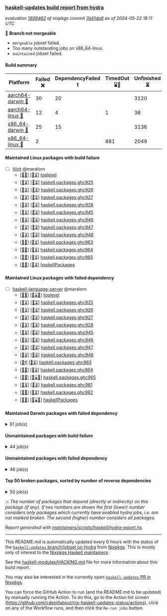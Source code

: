 ### [haskell-updates build report from hydra](https://hydra.nixos.org/jobset/nixpkgs/haskell-updates)
*evaluation [1806462](https://hydra.nixos.org/eval/1806462) of nixpkgs commit [7d41da6](https://github.com/NixOS/nixpkgs/commits/7d41da6c40a280a4fee0d203fec44952033dea6c) as of 2024-05-22 18:11 UTC*

🔴 **Branch not mergeable**
  * `mergeable` jobset failed.
  * Too many outstanding jobs on x86_64-linux.
  * `maintained` jobset failed.

#### Build summary

 | Platform | Failed ❌ | DependencyFailed ❗ | TimedOut ⌛🚫 | Unfinished ⏳ | Success ✅ | 
 | --- | --- | --- | --- | --- | --- | 
 | [aarch64-darwin 🍏](https://hydra.nixos.org/eval/1806462?filter=.aarch64-darwin) | 30 | 20 |  | 3120 | 3234 | 
 | [aarch64-linux 📱](https://hydra.nixos.org/eval/1806462?filter=.aarch64-linux) | 12 | 4 | 1 | 36 | 6422 | 
 | [x86_64-darwin 🍎](https://hydra.nixos.org/eval/1806462?filter=.x86_64-darwin) | 25 | 15 |  | 3136 | 3235 | 
 | [x86_64-linux 🐧](https://hydra.nixos.org/eval/1806462?filter=.x86_64-linux) | 2 |  | 881 | 2049 | 3606 | 
#### Maintained Linux packages with build failure
- [ ] [hlint](https://hydra.nixos.org/eval/1806462?filter=hlint) @maralorn
  - [[📱✅]](https://hydra.nixos.org/build/260714925) [[🐧⏳]](https://hydra.nixos.org/build/260716840) [toplevel](https://hydra.nixos.org/eval/1806462?filter=hlint)
  - [[📱⏳]](https://hydra.nixos.org/build/260707506) [[🐧⏳]](https://hydra.nixos.org/build/260721001) [haskell.packages.ghc925](https://hydra.nixos.org/eval/1806462?filter=haskell.packages.ghc925.hlint)
  - [[📱⏳]](https://hydra.nixos.org/build/260715995) [[🐧⏳]](https://hydra.nixos.org/build/260704447) [haskell.packages.ghc926](https://hydra.nixos.org/eval/1806462?filter=haskell.packages.ghc926.hlint)
  - [[📱⏳]](https://hydra.nixos.org/build/260728231) [[🐧⏳]](https://hydra.nixos.org/build/260709171) [haskell.packages.ghc927](https://hydra.nixos.org/eval/1806462?filter=haskell.packages.ghc927.hlint)
  - [[📱⏳]](https://hydra.nixos.org/build/260720349) [[🐧⏳]](https://hydra.nixos.org/build/260712677) [haskell.packages.ghc928](https://hydra.nixos.org/eval/1806462?filter=haskell.packages.ghc928.hlint)
  - [[📱⏳]](https://hydra.nixos.org/build/260717602) [[🐧⏳]](https://hydra.nixos.org/build/260704162) [haskell.packages.ghc945](https://hydra.nixos.org/eval/1806462?filter=haskell.packages.ghc945.hlint)
  - [[📱⏳]](https://hydra.nixos.org/build/260707738) [[🐧⏳]](https://hydra.nixos.org/build/260706439) [haskell.packages.ghc946](https://hydra.nixos.org/eval/1806462?filter=haskell.packages.ghc946.hlint)
  - [[📱⏳]](https://hydra.nixos.org/build/260721745) [[🐧⏳]](https://hydra.nixos.org/build/260704204) [haskell.packages.ghc947](https://hydra.nixos.org/eval/1806462?filter=haskell.packages.ghc947.hlint)
  - [[📱⏳]](https://hydra.nixos.org/build/260726173) [[🐧⏳]](https://hydra.nixos.org/build/260718871) [haskell.packages.ghc948](https://hydra.nixos.org/eval/1806462?filter=haskell.packages.ghc948.hlint)
  - [[📱❌]](https://hydra.nixos.org/build/260713093) [[🐧⏳]](https://hydra.nixos.org/build/260716481) [haskell.packages.ghc963](https://hydra.nixos.org/eval/1806462?filter=haskell.packages.ghc963.hlint)
  - [[📱✅]](https://hydra.nixos.org/build/260709153) [[🐧⏳]](https://hydra.nixos.org/build/260709802) [haskell.packages.ghc964](https://hydra.nixos.org/eval/1806462?filter=haskell.packages.ghc964.hlint)
  - [[📱✅]](https://hydra.nixos.org/build/260725081) [[🐧⏳]](https://hydra.nixos.org/build/260721768) [haskell.packages.ghc965](https://hydra.nixos.org/eval/1806462?filter=haskell.packages.ghc965.hlint)
  - [[📱✅]](https://hydra.nixos.org/build/260708978) [[🐧⏳]](https://hydra.nixos.org/build/260717121) [haskellPackages](https://hydra.nixos.org/eval/1806462?filter=haskellPackages.hlint)
#### Maintained Linux packages with failed dependency
- [ ] [haskell-language-server](https://hydra.nixos.org/eval/1806462?filter=haskell-language-server) @maralorn
  - [[📱✅]](https://hydra.nixos.org/build/260722178) [[🐧⌛🚫]](https://hydra.nixos.org/build/260718461) [toplevel](https://hydra.nixos.org/eval/1806462?filter=haskell-language-server)
  - [[📱⏳]](https://hydra.nixos.org/build/260721293) [[🐧⏳]](https://hydra.nixos.org/build/260713024) [haskell.packages.ghc925](https://hydra.nixos.org/eval/1806462?filter=haskell.packages.ghc925.haskell-language-server)
  - [[📱⏳]](https://hydra.nixos.org/build/260707091) [[🐧⏳]](https://hydra.nixos.org/build/260711071) [haskell.packages.ghc926](https://hydra.nixos.org/eval/1806462?filter=haskell.packages.ghc926.haskell-language-server)
  - [[📱⏳]](https://hydra.nixos.org/build/260702632) [[🐧⏳]](https://hydra.nixos.org/build/260723549) [haskell.packages.ghc927](https://hydra.nixos.org/eval/1806462?filter=haskell.packages.ghc927.haskell-language-server)
  - [[📱⏳]](https://hydra.nixos.org/build/260713972) [[🐧⏳]](https://hydra.nixos.org/build/260722873) [haskell.packages.ghc928](https://hydra.nixos.org/eval/1806462?filter=haskell.packages.ghc928.haskell-language-server)
  - [[📱⏳]](https://hydra.nixos.org/build/260717305) [[🐧⏳]](https://hydra.nixos.org/build/260707271) [haskell.packages.ghc945](https://hydra.nixos.org/eval/1806462?filter=haskell.packages.ghc945.haskell-language-server)
  - [[📱⏳]](https://hydra.nixos.org/build/260724339) [[🐧⏳]](https://hydra.nixos.org/build/260718523) [haskell.packages.ghc946](https://hydra.nixos.org/eval/1806462?filter=haskell.packages.ghc946.haskell-language-server)
  - [[📱⏳]](https://hydra.nixos.org/build/260705858) [[🐧⏳]](https://hydra.nixos.org/build/260703416) [haskell.packages.ghc947](https://hydra.nixos.org/eval/1806462?filter=haskell.packages.ghc947.haskell-language-server)
  - [[📱⏳]](https://hydra.nixos.org/build/260702784) [[🐧⏳]](https://hydra.nixos.org/build/260728871) [haskell.packages.ghc948](https://hydra.nixos.org/eval/1806462?filter=haskell.packages.ghc948.haskell-language-server)
  - [[📱❗]](https://hydra.nixos.org/build/260707796) [[🐧⏳]](https://hydra.nixos.org/build/260705616) [haskell.packages.ghc963](https://hydra.nixos.org/eval/1806462?filter=haskell.packages.ghc963.haskell-language-server)
  - [[📱✅]](https://hydra.nixos.org/build/260703620) [[🐧⏳]](https://hydra.nixos.org/build/260715262) [haskell.packages.ghc964](https://hydra.nixos.org/eval/1806462?filter=haskell.packages.ghc964.haskell-language-server)
  - [[📱✅]](https://hydra.nixos.org/build/260703019) [[🐧⌛🚫]](https://hydra.nixos.org/build/260702937) [haskell.packages.ghc965](https://hydra.nixos.org/eval/1806462?filter=haskell.packages.ghc965.haskell-language-server)
  - [[📱⏳]](https://hydra.nixos.org/build/260703013) [[🐧⏳]](https://hydra.nixos.org/build/260713380) [haskell.packages.ghc981](https://hydra.nixos.org/eval/1806462?filter=haskell.packages.ghc981.haskell-language-server)
  - [[📱✅]](https://hydra.nixos.org/build/260715592) [[🐧⏳]](https://hydra.nixos.org/build/260710397) [haskell.packages.ghc982](https://hydra.nixos.org/eval/1806462?filter=haskell.packages.ghc982.haskell-language-server)
  - [[📱✅]](https://hydra.nixos.org/build/260717517) [[🐧⌛🚫]](https://hydra.nixos.org/build/260703522) [haskellPackages](https://hydra.nixos.org/eval/1806462?filter=haskellPackages.haskell-language-server)
#### Maintained Darwin packages with failed dependency
<details><summary>81 job(s) </summary>

- [ ] [funcmp](https://hydra.nixos.org/eval/1806462?filter=funcmp) @peti
  - [[🍏⏳]](https://hydra.nixos.org/build/260708111) [[🍎⏳]](https://hydra.nixos.org/build/260717682) [haskell.packages.ghc8107](https://hydra.nixos.org/eval/1806462?filter=haskell.packages.ghc8107.funcmp)
  - [[🍏⏳]](https://hydra.nixos.org/build/260713117) [[🍎⏳]](https://hydra.nixos.org/build/260716726) [haskell.packages.ghc902](https://hydra.nixos.org/eval/1806462?filter=haskell.packages.ghc902.funcmp)
  - [[🍏❗]](https://hydra.nixos.org/build/260723889) [[🍎⏳]](https://hydra.nixos.org/build/260723152) [haskell.packages.ghc9101](https://hydra.nixos.org/eval/1806462?filter=haskell.packages.ghc9101.funcmp)
  - [[🍏⏳]](https://hydra.nixos.org/build/260722615) [[🍎⏳]](https://hydra.nixos.org/build/260705341) [haskell.packages.ghc925](https://hydra.nixos.org/eval/1806462?filter=haskell.packages.ghc925.funcmp)
  - [[🍏⏳]](https://hydra.nixos.org/build/260702256) [[🍎⏳]](https://hydra.nixos.org/build/260724859) [haskell.packages.ghc926](https://hydra.nixos.org/eval/1806462?filter=haskell.packages.ghc926.funcmp)
  - [[🍏⏳]](https://hydra.nixos.org/build/260702142) [[🍎⏳]](https://hydra.nixos.org/build/260709216) [haskell.packages.ghc927](https://hydra.nixos.org/eval/1806462?filter=haskell.packages.ghc927.funcmp)
  - [[🍏⏳]](https://hydra.nixos.org/build/260718528) [[🍎⏳]](https://hydra.nixos.org/build/260716592) [haskell.packages.ghc928](https://hydra.nixos.org/eval/1806462?filter=haskell.packages.ghc928.funcmp)
  - [[🍏⏳]](https://hydra.nixos.org/build/260719950) [[🍎⏳]](https://hydra.nixos.org/build/260727228) [haskell.packages.ghc945](https://hydra.nixos.org/eval/1806462?filter=haskell.packages.ghc945.funcmp)
  - [[🍏⏳]](https://hydra.nixos.org/build/260728423) [[🍎⏳]](https://hydra.nixos.org/build/260719813) [haskell.packages.ghc946](https://hydra.nixos.org/eval/1806462?filter=haskell.packages.ghc946.funcmp)
  - [[🍏⏳]](https://hydra.nixos.org/build/260709269) [[🍎⏳]](https://hydra.nixos.org/build/260703695) [haskell.packages.ghc947](https://hydra.nixos.org/eval/1806462?filter=haskell.packages.ghc947.funcmp)
  - [[🍏⏳]](https://hydra.nixos.org/build/260709888) [[🍎⏳]](https://hydra.nixos.org/build/260705388) [haskell.packages.ghc948](https://hydra.nixos.org/eval/1806462?filter=haskell.packages.ghc948.funcmp)
  - [[🍏⏳]](https://hydra.nixos.org/build/260718899) [[🍎⏳]](https://hydra.nixos.org/build/260703320) [haskell.packages.ghc963](https://hydra.nixos.org/eval/1806462?filter=haskell.packages.ghc963.funcmp)
  - [[🍏⏳]](https://hydra.nixos.org/build/260715464) [[🍎⏳]](https://hydra.nixos.org/build/260720664) [haskell.packages.ghc964](https://hydra.nixos.org/eval/1806462?filter=haskell.packages.ghc964.funcmp)
  - [[🍏✅]](https://hydra.nixos.org/build/260708430) [[🍎✅]](https://hydra.nixos.org/build/260713934) [haskell.packages.ghc965](https://hydra.nixos.org/eval/1806462?filter=haskell.packages.ghc965.funcmp)
  - [[🍏⏳]](https://hydra.nixos.org/build/260718830) [[🍎⏳]](https://hydra.nixos.org/build/260725512) [haskell.packages.ghc981](https://hydra.nixos.org/eval/1806462?filter=haskell.packages.ghc981.funcmp)
  - [[🍏⏳]](https://hydra.nixos.org/build/260710066) [[🍎⏳]](https://hydra.nixos.org/build/260703165) [haskell.packages.ghc982](https://hydra.nixos.org/eval/1806462?filter=haskell.packages.ghc982.funcmp)
  - [[🍏✅]](https://hydra.nixos.org/build/260718860) [[🍎✅]](https://hydra.nixos.org/build/260713959) [haskellPackages](https://hydra.nixos.org/eval/1806462?filter=haskellPackages.funcmp)
- [ ] [ghc910](https://hydra.nixos.org/eval/1806462?filter=ghc910) @cdepillabout @expipiplus1 @guibou @maralorn @ncfavier @sternenseemann
  - [[🍏❗]](https://hydra.nixos.org/build/260727539) [[🍎⏳]](https://hydra.nixos.org/build/260702838) [haskell.compiler](https://hydra.nixos.org/eval/1806462?filter=haskell.compiler.ghc910)
  - [[🍏❗]](https://hydra.nixos.org/build/260720802) [[🍎⏳]](https://hydra.nixos.org/build/260714812) [haskell.compiler.native-bignum](https://hydra.nixos.org/eval/1806462?filter=haskell.compiler.native-bignum.ghc910)
- [ ] [ghc9101](https://hydra.nixos.org/eval/1806462?filter=ghc9101) @cdepillabout @expipiplus1 @guibou @maralorn @ncfavier @sternenseemann
  - [[🍏❗]](https://hydra.nixos.org/build/260703959) [[🍎⏳]](https://hydra.nixos.org/build/260711530) [haskell.compiler](https://hydra.nixos.org/eval/1806462?filter=haskell.compiler.ghc9101)
  - [[🍏❗]](https://hydra.nixos.org/build/260706657) [[🍎⏳]](https://hydra.nixos.org/build/260706569) [haskell.compiler.native-bignum](https://hydra.nixos.org/eval/1806462?filter=haskell.compiler.native-bignum.ghc9101)
- [ ] [ghcHEAD](https://hydra.nixos.org/eval/1806462?filter=ghcHEAD) @cdepillabout @expipiplus1 @guibou @maralorn @ncfavier @sternenseemann
  - [[🍏❗]](https://hydra.nixos.org/build/260709010) [[🍎⏳]](https://hydra.nixos.org/build/260729157) [haskell.compiler](https://hydra.nixos.org/eval/1806462?filter=haskell.compiler.ghcHEAD)
  - [[🍏❗]](https://hydra.nixos.org/build/260715997) [[🍎⏳]](https://hydra.nixos.org/build/260728469) [haskell.compiler.native-bignum](https://hydra.nixos.org/eval/1806462?filter=haskell.compiler.native-bignum.ghcHEAD)
- [ ] [hsdns](https://hydra.nixos.org/eval/1806462?filter=hsdns) @peti
  - [[🍏⏳]](https://hydra.nixos.org/build/260705505) [[🍎⏳]](https://hydra.nixos.org/build/260708965) [haskell.packages.ghc8107](https://hydra.nixos.org/eval/1806462?filter=haskell.packages.ghc8107.hsdns)
  - [[🍏⏳]](https://hydra.nixos.org/build/260725193) [[🍎⏳]](https://hydra.nixos.org/build/260715841) [haskell.packages.ghc902](https://hydra.nixos.org/eval/1806462?filter=haskell.packages.ghc902.hsdns)
  - [[🍏❗]](https://hydra.nixos.org/build/260726636) [[🍎⏳]](https://hydra.nixos.org/build/260702773) [haskell.packages.ghc9101](https://hydra.nixos.org/eval/1806462?filter=haskell.packages.ghc9101.hsdns)
  - [[🍏⏳]](https://hydra.nixos.org/build/260711423) [[🍎⏳]](https://hydra.nixos.org/build/260713924) [haskell.packages.ghc925](https://hydra.nixos.org/eval/1806462?filter=haskell.packages.ghc925.hsdns)
  - [[🍏⏳]](https://hydra.nixos.org/build/260719798) [[🍎⏳]](https://hydra.nixos.org/build/260712505) [haskell.packages.ghc926](https://hydra.nixos.org/eval/1806462?filter=haskell.packages.ghc926.hsdns)
  - [[🍏⏳]](https://hydra.nixos.org/build/260725522) [[🍎⏳]](https://hydra.nixos.org/build/260716965) [haskell.packages.ghc927](https://hydra.nixos.org/eval/1806462?filter=haskell.packages.ghc927.hsdns)
  - [[🍏⏳]](https://hydra.nixos.org/build/260716003) [[🍎⏳]](https://hydra.nixos.org/build/260728812) [haskell.packages.ghc928](https://hydra.nixos.org/eval/1806462?filter=haskell.packages.ghc928.hsdns)
  - [[🍏⏳]](https://hydra.nixos.org/build/260728691) [[🍎⏳]](https://hydra.nixos.org/build/260703315) [haskell.packages.ghc945](https://hydra.nixos.org/eval/1806462?filter=haskell.packages.ghc945.hsdns)
  - [[🍏⏳]](https://hydra.nixos.org/build/260712452) [[🍎⏳]](https://hydra.nixos.org/build/260724669) [haskell.packages.ghc946](https://hydra.nixos.org/eval/1806462?filter=haskell.packages.ghc946.hsdns)
  - [[🍏⏳]](https://hydra.nixos.org/build/260705258) [[🍎⏳]](https://hydra.nixos.org/build/260708645) [haskell.packages.ghc947](https://hydra.nixos.org/eval/1806462?filter=haskell.packages.ghc947.hsdns)
  - [[🍏⏳]](https://hydra.nixos.org/build/260708096) [[🍎⏳]](https://hydra.nixos.org/build/260711196) [haskell.packages.ghc948](https://hydra.nixos.org/eval/1806462?filter=haskell.packages.ghc948.hsdns)
  - [[🍏⏳]](https://hydra.nixos.org/build/260716408) [[🍎⏳]](https://hydra.nixos.org/build/260702411) [haskell.packages.ghc963](https://hydra.nixos.org/eval/1806462?filter=haskell.packages.ghc963.hsdns)
  - [[🍏⏳]](https://hydra.nixos.org/build/260715376) [[🍎⏳]](https://hydra.nixos.org/build/260711018) [haskell.packages.ghc964](https://hydra.nixos.org/eval/1806462?filter=haskell.packages.ghc964.hsdns)
  - [[🍏✅]](https://hydra.nixos.org/build/260714006) [[🍎✅]](https://hydra.nixos.org/build/260719226) [haskell.packages.ghc965](https://hydra.nixos.org/eval/1806462?filter=haskell.packages.ghc965.hsdns)
  - [[🍏⏳]](https://hydra.nixos.org/build/260707633) [[🍎⏳]](https://hydra.nixos.org/build/260729213) [haskell.packages.ghc981](https://hydra.nixos.org/eval/1806462?filter=haskell.packages.ghc981.hsdns)
  - [[🍏⏳]](https://hydra.nixos.org/build/260709491) [[🍎⏳]](https://hydra.nixos.org/build/260711235) [haskell.packages.ghc982](https://hydra.nixos.org/eval/1806462?filter=haskell.packages.ghc982.hsdns)
  - [[🍏✅]](https://hydra.nixos.org/build/260709453) [[🍎✅]](https://hydra.nixos.org/build/260719452) [haskellPackages](https://hydra.nixos.org/eval/1806462?filter=haskellPackages.hsdns)
- [ ] [jailbreak-cabal](https://hydra.nixos.org/eval/1806462?filter=jailbreak-cabal) @sternenseemann
  - [[🍏✅]](https://hydra.nixos.org/build/260712778) [[🍎✅]](https://hydra.nixos.org/build/260709537) [haskell.packages.ghc8107](https://hydra.nixos.org/eval/1806462?filter=haskell.packages.ghc8107.jailbreak-cabal)
  - [[🍏⏳]](https://hydra.nixos.org/build/260717605) [[🍎⏳]](https://hydra.nixos.org/build/260724440) [haskell.packages.ghc902](https://hydra.nixos.org/eval/1806462?filter=haskell.packages.ghc902.jailbreak-cabal)
  - [[🍏❗]](https://hydra.nixos.org/build/260725073) [[🍎⏳]](https://hydra.nixos.org/build/260708301) [haskell.packages.ghc9101](https://hydra.nixos.org/eval/1806462?filter=haskell.packages.ghc9101.jailbreak-cabal)
  - [[🍏⏳]](https://hydra.nixos.org/build/260713237) [[🍎⏳]](https://hydra.nixos.org/build/260712534) [haskell.packages.ghc925](https://hydra.nixos.org/eval/1806462?filter=haskell.packages.ghc925.jailbreak-cabal)
  - [[🍏⏳]](https://hydra.nixos.org/build/260715123) [[🍎⏳]](https://hydra.nixos.org/build/260716248) [haskell.packages.ghc926](https://hydra.nixos.org/eval/1806462?filter=haskell.packages.ghc926.jailbreak-cabal)
  - [[🍏⏳]](https://hydra.nixos.org/build/260725731) [[🍎⏳]](https://hydra.nixos.org/build/260723355) [haskell.packages.ghc927](https://hydra.nixos.org/eval/1806462?filter=haskell.packages.ghc927.jailbreak-cabal)
  - [[🍏⏳]](https://hydra.nixos.org/build/260719162) [[🍎⏳]](https://hydra.nixos.org/build/260710249) [haskell.packages.ghc928](https://hydra.nixos.org/eval/1806462?filter=haskell.packages.ghc928.jailbreak-cabal)
  - [[🍏⏳]](https://hydra.nixos.org/build/260721560) [[🍎⏳]](https://hydra.nixos.org/build/260707768) [haskell.packages.ghc945](https://hydra.nixos.org/eval/1806462?filter=haskell.packages.ghc945.jailbreak-cabal)
  - [[🍏⏳]](https://hydra.nixos.org/build/260717744) [[🍎⏳]](https://hydra.nixos.org/build/260704842) [haskell.packages.ghc946](https://hydra.nixos.org/eval/1806462?filter=haskell.packages.ghc946.jailbreak-cabal)
  - [[🍏⏳]](https://hydra.nixos.org/build/260713130) [[🍎⏳]](https://hydra.nixos.org/build/260704089) [haskell.packages.ghc947](https://hydra.nixos.org/eval/1806462?filter=haskell.packages.ghc947.jailbreak-cabal)
  - [[🍏⏳]](https://hydra.nixos.org/build/260703334) [[🍎⏳]](https://hydra.nixos.org/build/260703175) [haskell.packages.ghc948](https://hydra.nixos.org/eval/1806462?filter=haskell.packages.ghc948.jailbreak-cabal)
  - [[🍏✅]](https://hydra.nixos.org/build/260717141) [[🍎✅]](https://hydra.nixos.org/build/260728288) [haskell.packages.ghc963](https://hydra.nixos.org/eval/1806462?filter=haskell.packages.ghc963.jailbreak-cabal)
  - [[🍏⏳]](https://hydra.nixos.org/build/260725166) [[🍎✅]](https://hydra.nixos.org/build/260721072) [haskell.packages.ghc964](https://hydra.nixos.org/eval/1806462?filter=haskell.packages.ghc964.jailbreak-cabal)
  - [[🍏✅]](https://hydra.nixos.org/build/260728378) [[🍎✅]](https://hydra.nixos.org/build/260711546) [haskell.packages.ghc965](https://hydra.nixos.org/eval/1806462?filter=haskell.packages.ghc965.jailbreak-cabal)
  - [[🍏⏳]](https://hydra.nixos.org/build/260712324) [[🍎⏳]](https://hydra.nixos.org/build/260726305) [haskell.packages.ghc981](https://hydra.nixos.org/eval/1806462?filter=haskell.packages.ghc981.jailbreak-cabal)
  - [[🍏⏳]](https://hydra.nixos.org/build/260723564) [[🍎⏳]](https://hydra.nixos.org/build/260719580) [haskell.packages.ghc982](https://hydra.nixos.org/eval/1806462?filter=haskell.packages.ghc982.jailbreak-cabal)
  - [[🍏✅]](https://hydra.nixos.org/build/260723690) [[🍎✅]](https://hydra.nixos.org/build/260714442) [haskellPackages](https://hydra.nixos.org/eval/1806462?filter=haskellPackages.jailbreak-cabal)
- [ ] [nix-paths](https://hydra.nixos.org/eval/1806462?filter=nix-paths) @peti
  - [[🍏⏳]](https://hydra.nixos.org/build/260718792) [[🍎⏳]](https://hydra.nixos.org/build/260718935) [haskell.packages.ghc8107](https://hydra.nixos.org/eval/1806462?filter=haskell.packages.ghc8107.nix-paths)
  - [[🍏⏳]](https://hydra.nixos.org/build/260717150) [[🍎⏳]](https://hydra.nixos.org/build/260711618) [haskell.packages.ghc902](https://hydra.nixos.org/eval/1806462?filter=haskell.packages.ghc902.nix-paths)
  - [[🍏❗]](https://hydra.nixos.org/build/260713052) [[🍎⏳]](https://hydra.nixos.org/build/260708917) [haskell.packages.ghc9101](https://hydra.nixos.org/eval/1806462?filter=haskell.packages.ghc9101.nix-paths)
  - [[🍏⏳]](https://hydra.nixos.org/build/260727512) [[🍎⏳]](https://hydra.nixos.org/build/260706897) [haskell.packages.ghc925](https://hydra.nixos.org/eval/1806462?filter=haskell.packages.ghc925.nix-paths)
  - [[🍏⏳]](https://hydra.nixos.org/build/260716374) [[🍎⏳]](https://hydra.nixos.org/build/260724164) [haskell.packages.ghc926](https://hydra.nixos.org/eval/1806462?filter=haskell.packages.ghc926.nix-paths)
  - [[🍏⏳]](https://hydra.nixos.org/build/260719761) [[🍎⏳]](https://hydra.nixos.org/build/260720982) [haskell.packages.ghc927](https://hydra.nixos.org/eval/1806462?filter=haskell.packages.ghc927.nix-paths)
  - [[🍏⏳]](https://hydra.nixos.org/build/260709528) [[🍎⏳]](https://hydra.nixos.org/build/260716882) [haskell.packages.ghc928](https://hydra.nixos.org/eval/1806462?filter=haskell.packages.ghc928.nix-paths)
  - [[🍏⏳]](https://hydra.nixos.org/build/260718715) [[🍎⏳]](https://hydra.nixos.org/build/260702559) [haskell.packages.ghc945](https://hydra.nixos.org/eval/1806462?filter=haskell.packages.ghc945.nix-paths)
  - [[🍏⏳]](https://hydra.nixos.org/build/260720369) [[🍎⏳]](https://hydra.nixos.org/build/260706381) [haskell.packages.ghc946](https://hydra.nixos.org/eval/1806462?filter=haskell.packages.ghc946.nix-paths)
  - [[🍏⏳]](https://hydra.nixos.org/build/260702372) [[🍎⏳]](https://hydra.nixos.org/build/260720548) [haskell.packages.ghc947](https://hydra.nixos.org/eval/1806462?filter=haskell.packages.ghc947.nix-paths)
  - [[🍏⏳]](https://hydra.nixos.org/build/260703721) [[🍎⏳]](https://hydra.nixos.org/build/260705681) [haskell.packages.ghc948](https://hydra.nixos.org/eval/1806462?filter=haskell.packages.ghc948.nix-paths)
  - [[🍏⏳]](https://hydra.nixos.org/build/260703402) [[🍎⏳]](https://hydra.nixos.org/build/260707643) [haskell.packages.ghc963](https://hydra.nixos.org/eval/1806462?filter=haskell.packages.ghc963.nix-paths)
  - [[🍏⏳]](https://hydra.nixos.org/build/260717505) [[🍎⏳]](https://hydra.nixos.org/build/260711372) [haskell.packages.ghc964](https://hydra.nixos.org/eval/1806462?filter=haskell.packages.ghc964.nix-paths)
  - [[🍏✅]](https://hydra.nixos.org/build/260715038) [[🍎✅]](https://hydra.nixos.org/build/260709363) [haskell.packages.ghc965](https://hydra.nixos.org/eval/1806462?filter=haskell.packages.ghc965.nix-paths)
  - [[🍏⏳]](https://hydra.nixos.org/build/260702748) [[🍎⏳]](https://hydra.nixos.org/build/260709187) [haskell.packages.ghc981](https://hydra.nixos.org/eval/1806462?filter=haskell.packages.ghc981.nix-paths)
  - [[🍏⏳]](https://hydra.nixos.org/build/260724668) [[🍎⏳]](https://hydra.nixos.org/build/260723610) [haskell.packages.ghc982](https://hydra.nixos.org/eval/1806462?filter=haskell.packages.ghc982.nix-paths)
  - [[🍏✅]](https://hydra.nixos.org/build/260706780) [[🍎✅]](https://hydra.nixos.org/build/260719345) [haskellPackages](https://hydra.nixos.org/eval/1806462?filter=haskellPackages.nix-paths)
</details>

#### Unmaintained packages with build failure
<details><summary>44 job(s) </summary>

- [ ] [[🍏❌]](https://hydra.nixos.org/build/260717825) [[📱✅]](https://hydra.nixos.org/build/260719723) [[🍎❌]](https://hydra.nixos.org/build/260727648) [[🐧✅]](https://hydra.nixos.org/build/260710529) [haskellPackages.di-core](https://hydra.nixos.org/eval/1806462?filter=haskellPackages.di-core)  ⤴️ 6 | 13
- [ ] [[🍏✅]](https://hydra.nixos.org/build/260719402) [[📱✅]](https://hydra.nixos.org/build/260706684) [[🍎❌]](https://hydra.nixos.org/build/260708992) [[🐧✅]](https://hydra.nixos.org/build/260708936) [haskellPackages.iconv](https://hydra.nixos.org/eval/1806462?filter=haskellPackages.iconv)  ⤴️ 4 | 16
- [ ] [[🍏⏳]](https://hydra.nixos.org/build/260728208) [[📱❌]](https://hydra.nixos.org/build/260720701) [[🍎⏳]](https://hydra.nixos.org/build/260722320) [[🐧⏳]](https://hydra.nixos.org/build/260723678) [haskellPackages.ghc-internal](https://hydra.nixos.org/eval/1806462?filter=haskellPackages.ghc-internal)  ⤴️ 1 | 2
- [ ] [[🍏❌]](https://hydra.nixos.org/build/260704144) [[📱✅]](https://hydra.nixos.org/build/260720801) [[🍎❌]](https://hydra.nixos.org/build/260708855) [[🐧✅]](https://hydra.nixos.org/build/260713580) [haskellPackages.rawfilepath](https://hydra.nixos.org/eval/1806462?filter=haskellPackages.rawfilepath)  ⤴️ 1 | 2
- [ ] [[🍏⏳]](https://hydra.nixos.org/build/260723748) [[📱❌]](https://hydra.nixos.org/build/260715824) [[🍎⏳]](https://hydra.nixos.org/build/260708033) [[🐧⏳]](https://hydra.nixos.org/build/260714117) [haskellPackages.nlopt-haskell](https://hydra.nixos.org/eval/1806462?filter=haskellPackages.nlopt-haskell)  ⤴️ 1 | 1
- [ ] [[🍏❌]](https://hydra.nixos.org/build/260717856) [[📱✅]](https://hydra.nixos.org/build/260723636) [[🍎❌]](https://hydra.nixos.org/build/260712649) [[🐧✅]](https://hydra.nixos.org/build/260717612) [haskellPackages.openal-ffi](https://hydra.nixos.org/eval/1806462?filter=haskellPackages.openal-ffi)  ⤴️ 1 | 1
- [ ] [[🍏❌]](https://hydra.nixos.org/build/260728155) [[📱✅]](https://hydra.nixos.org/build/260721435) [[🍎❌]](https://hydra.nixos.org/build/260727840) [[🐧✅]](https://hydra.nixos.org/build/260722994) [haskellPackages.libxml-sax](https://hydra.nixos.org/eval/1806462?filter=haskellPackages.libxml-sax)  ⤴️ 0 | 21
- [ ] [[🍏✅]](https://hydra.nixos.org/build/260726767) [[📱❌]](https://hydra.nixos.org/build/260723868) [[🍎✅]](https://hydra.nixos.org/build/260705316) [[🐧✅]](https://hydra.nixos.org/build/260719991) [haskellPackages.freetype2](https://hydra.nixos.org/eval/1806462?filter=haskellPackages.freetype2)  ⤴️ 0 | 12
- [ ] [[🍏⏳]](https://hydra.nixos.org/build/260715829) [[📱❌]](https://hydra.nixos.org/build/260702947) [[🍎⏳]](https://hydra.nixos.org/build/260709472) [[🐧⏳]](https://hydra.nixos.org/build/260711103) [haskellPackages.hw-simd](https://hydra.nixos.org/eval/1806462?filter=haskellPackages.hw-simd)  ⤴️ 0 | 9
- [ ] [[🍏❌]](https://hydra.nixos.org/build/260714489) [[📱✅]](https://hydra.nixos.org/build/260714240) [[🍎❌]](https://hydra.nixos.org/build/260703403) [[🐧✅]](https://hydra.nixos.org/build/260715665) [haskellPackages.bytestring-encoding](https://hydra.nixos.org/eval/1806462?filter=haskellPackages.bytestring-encoding)  ⤴️ 0 | 6
- [ ] [[🍏❌]](https://hydra.nixos.org/build/260702463) [[📱✅]](https://hydra.nixos.org/build/260711465) [[🍎✅]](https://hydra.nixos.org/build/260714170) [[🐧✅]](https://hydra.nixos.org/build/260721462) [haskellPackages.rdtsc](https://hydra.nixos.org/eval/1806462?filter=haskellPackages.rdtsc)  ⤴️ 0 | 4
- [ ] [[🍏❌]](https://hydra.nixos.org/build/260725613) [[📱✅]](https://hydra.nixos.org/build/260704362) [[🍎❌]](https://hydra.nixos.org/build/260716339) [[🐧✅]](https://hydra.nixos.org/build/260710931) [haskellPackages.error-codes](https://hydra.nixos.org/eval/1806462?filter=haskellPackages.error-codes)  ⤴️ 0 | 3
- [ ] [[🍏❌]](https://hydra.nixos.org/build/260718914) [[📱✅]](https://hydra.nixos.org/build/260703125) [[🍎✅]](https://hydra.nixos.org/build/260712227) [[🐧✅]](https://hydra.nixos.org/build/260706473) [haskellPackages.bindings-levmar](https://hydra.nixos.org/eval/1806462?filter=haskellPackages.bindings-levmar)  ⤴️ 0 | 2
- [ ] [[🍏❌]](https://hydra.nixos.org/build/260709571) [[📱✅]](https://hydra.nixos.org/build/260710665) [[🍎✅]](https://hydra.nixos.org/build/260702560) [[🐧✅]](https://hydra.nixos.org/build/260719690) [haskellPackages.rocksdb-haskell](https://hydra.nixos.org/eval/1806462?filter=haskellPackages.rocksdb-haskell)  ⤴️ 0 | 2
- [ ] [[🍏❌]](https://hydra.nixos.org/build/260706961) [[📱✅]](https://hydra.nixos.org/build/260727429) [[🍎❌]](https://hydra.nixos.org/build/260720667) [[🐧✅]](https://hydra.nixos.org/build/260727815) [haskellPackages.hamid](https://hydra.nixos.org/eval/1806462?filter=haskellPackages.hamid)  ⤴️ 0 | 1
- [ ] [[🍏❌]](https://hydra.nixos.org/build/260713617) [[📱✅]](https://hydra.nixos.org/build/260717575) [[🍎❌]](https://hydra.nixos.org/build/260706302) [[🐧✅]](https://hydra.nixos.org/build/260708297) [haskellPackages.huckleberry](https://hydra.nixos.org/eval/1806462?filter=haskellPackages.huckleberry)  ⤴️ 0 | 1
- [ ] [[🍏❌]](https://hydra.nixos.org/build/260708543) [[📱✅]](https://hydra.nixos.org/build/260725178) [[🍎❌]](https://hydra.nixos.org/build/260713262) [[🐧✅]](https://hydra.nixos.org/build/260728275) [haskellPackages.select](https://hydra.nixos.org/eval/1806462?filter=haskellPackages.select)  ⤴️ 0 | 1
- [ ] [[🍏❌]](https://hydra.nixos.org/build/260719932) [[📱✅]](https://hydra.nixos.org/build/260717923) [[🍎❌]](https://hydra.nixos.org/build/260720612) [[🐧✅]](https://hydra.nixos.org/build/260707009) [haskellPackages.sysinfo](https://hydra.nixos.org/eval/1806462?filter=haskellPackages.sysinfo)  ⤴️ 0 | 1
- [ ] [[🍏❌]](https://hydra.nixos.org/build/260704001) [[📱❌]](https://hydra.nixos.org/build/260721746) [[🍎✅]](https://hydra.nixos.org/build/260705535) [[🐧✅]](https://hydra.nixos.org/build/260708213) [haskellPackages.GOST34112012-Hash](https://hydra.nixos.org/eval/1806462?filter=haskellPackages.GOST34112012-Hash) 
- [ ] [[🍏✅]](https://hydra.nixos.org/build/260726716) [[📱❌]](https://hydra.nixos.org/build/260717963) [[🍎✅]](https://hydra.nixos.org/build/260716075) [[🐧✅]](https://hydra.nixos.org/build/260721114) [haskellPackages.HsASA](https://hydra.nixos.org/eval/1806462?filter=haskellPackages.HsASA) 
- [ ] [[🍏✅]](https://hydra.nixos.org/build/260727298) [[📱✅]](https://hydra.nixos.org/build/260707006) [[🍎❌]](https://hydra.nixos.org/build/260728670) [[🐧❌]](https://hydra.nixos.org/build/260723484) [haskellPackages.bluefin-algae](https://hydra.nixos.org/eval/1806462?filter=haskellPackages.bluefin-algae) 
- [ ] [[🍏⏳]](https://hydra.nixos.org/build/260712765) [[📱❌]](https://hydra.nixos.org/build/260710134) [[🍎⏳]](https://hydra.nixos.org/build/260712418) [[🐧⏳]](https://hydra.nixos.org/build/260724402) [haskellPackages.changelog-d](https://hydra.nixos.org/eval/1806462?filter=haskellPackages.changelog-d) 
- [ ] [[🍏❌]](https://hydra.nixos.org/build/260710815) [[📱✅]](https://hydra.nixos.org/build/260705348) [[🍎❌]](https://hydra.nixos.org/build/260724521) [[🐧✅]](https://hydra.nixos.org/build/260708585) [haskellPackages.env-extra](https://hydra.nixos.org/eval/1806462?filter=haskellPackages.env-extra) 
- [ ] [[🍏❌]](https://hydra.nixos.org/build/260713593) [[📱✅]](https://hydra.nixos.org/build/260721826) [[🍎✅]](https://hydra.nixos.org/build/260723914) [[🐧✅]](https://hydra.nixos.org/build/260705654) [haskellPackages.executable-hash](https://hydra.nixos.org/eval/1806462?filter=haskellPackages.executable-hash) 
- [ ] [[🍏❌]](https://hydra.nixos.org/build/260714893) [[📱✅]](https://hydra.nixos.org/build/260728403) [[🍎❌]](https://hydra.nixos.org/build/260720945) [[🐧✅]](https://hydra.nixos.org/build/260725488) [haskellPackages.fudgets](https://hydra.nixos.org/eval/1806462?filter=haskellPackages.fudgets) 
- [ ] [[🍏❌]](https://hydra.nixos.org/build/260717542) [[📱✅]](https://hydra.nixos.org/build/260715295) [[🍎❌]](https://hydra.nixos.org/build/260728884) [[🐧✅]](https://hydra.nixos.org/build/260723285) [haskellPackages.hunspell-hs](https://hydra.nixos.org/eval/1806462?filter=haskellPackages.hunspell-hs) 
- [ ] [[🍏❌]](https://hydra.nixos.org/build/260720528) [[📱✅]](https://hydra.nixos.org/build/260715633) [[🍎❌]](https://hydra.nixos.org/build/260720944) [[🐧✅]](https://hydra.nixos.org/build/260723779) [haskellPackages.interprocess](https://hydra.nixos.org/eval/1806462?filter=haskellPackages.interprocess) 
- [ ] [[🍏❌]](https://hydra.nixos.org/build/260706724) [[🍎❌]](https://hydra.nixos.org/build/260716903) [haskellPackages.kqueue](https://hydra.nixos.org/eval/1806462?filter=haskellPackages.kqueue) 
- [ ] [[🍏❌]](https://hydra.nixos.org/build/260705324) [[📱✅]](https://hydra.nixos.org/build/260709008) [[🍎✅]](https://hydra.nixos.org/build/260725620) [[🐧✅]](https://hydra.nixos.org/build/260713197) [haskellPackages.leveldb-haskell-fork](https://hydra.nixos.org/eval/1806462?filter=haskellPackages.leveldb-haskell-fork) 
- [ ] [[🍏❌]](https://hydra.nixos.org/build/260719569) [[📱✅]](https://hydra.nixos.org/build/260722181) [[🍎❌]](https://hydra.nixos.org/build/260728270) [[🐧✅]](https://hydra.nixos.org/build/260726954) [haskellPackages.memzero](https://hydra.nixos.org/eval/1806462?filter=haskellPackages.memzero) 
- [ ] [[🍏⏳]](https://hydra.nixos.org/build/260729187) [[📱❌]](https://hydra.nixos.org/build/260709430) [[🍎⏳]](https://hydra.nixos.org/build/260706249) [[🐧⏳]](https://hydra.nixos.org/build/260711915) [haskellPackages.no-recursion](https://hydra.nixos.org/eval/1806462?filter=haskellPackages.no-recursion) 
- [ ] [[🍏❌]](https://hydra.nixos.org/build/260726051) [[📱✅]](https://hydra.nixos.org/build/260705904) [[🍎❌]](https://hydra.nixos.org/build/260706211) [[🐧✅]](https://hydra.nixos.org/build/260717772) [haskellPackages.posix-timer](https://hydra.nixos.org/eval/1806462?filter=haskellPackages.posix-timer) 
- [ ] [[🍏❌]](https://hydra.nixos.org/build/260728139) [[📱✅]](https://hydra.nixos.org/build/260715093) [[🍎❌]](https://hydra.nixos.org/build/260724915) [[🐧✅]](https://hydra.nixos.org/build/260720275) [haskellPackages.procex](https://hydra.nixos.org/eval/1806462?filter=haskellPackages.procex) 
- [ ] [[🍏❌]](https://hydra.nixos.org/build/260725824) [[📱✅]](https://hydra.nixos.org/build/260724778) [[🍎❌]](https://hydra.nixos.org/build/260726411) [[🐧✅]](https://hydra.nixos.org/build/260705143) [haskellPackages.pthread](https://hydra.nixos.org/eval/1806462?filter=haskellPackages.pthread) 
- [ ] [[🍏✅]](https://hydra.nixos.org/build/260718157) [[📱✅]](https://hydra.nixos.org/build/260702660) [[🍎✅]](https://hydra.nixos.org/build/260712663) [[🐧❌]](https://hydra.nixos.org/build/260706413) [haskellPackages.random-strings](https://hydra.nixos.org/eval/1806462?filter=haskellPackages.random-strings) 
- [ ] [[🍏❌]](https://hydra.nixos.org/build/260725956) [[📱✅]](https://hydra.nixos.org/build/260713387) [[🍎✅]](https://hydra.nixos.org/build/260709504) [[🐧✅]](https://hydra.nixos.org/build/260721631) [haskellPackages.rdtsc-enolan](https://hydra.nixos.org/eval/1806462?filter=haskellPackages.rdtsc-enolan) 
- [ ] [[🍏⏳]](https://hydra.nixos.org/build/260718708) [[📱❌]](https://hydra.nixos.org/build/260718103) [[🍎⏳]](https://hydra.nixos.org/build/260726428) [[🐧⏳]](https://hydra.nixos.org/build/260725788) [haskellPackages.real-dice](https://hydra.nixos.org/eval/1806462?filter=haskellPackages.real-dice) 
- [ ] [[🍏✅]](https://hydra.nixos.org/build/260706071) [[📱✅]](https://hydra.nixos.org/build/260713394) [[🍎❌]](https://hydra.nixos.org/build/260710132) [[🐧✅]](https://hydra.nixos.org/build/260705063) [haskellPackages.shared-memory](https://hydra.nixos.org/eval/1806462?filter=haskellPackages.shared-memory) 
- [ ] [[🍏✅]](https://hydra.nixos.org/build/260704606) [[📱❌]](https://hydra.nixos.org/build/260728163) [[🍎✅]](https://hydra.nixos.org/build/260715056) [[🐧✅]](https://hydra.nixos.org/build/260709411) [haskellPackages.simdutf](https://hydra.nixos.org/eval/1806462?filter=haskellPackages.simdutf) 
- [ ] [[📱❌]](https://hydra.nixos.org/build/260714901) [[🐧✅]](https://hydra.nixos.org/build/260711534) [haskellPackages.tasty-papi](https://hydra.nixos.org/eval/1806462?filter=haskellPackages.tasty-papi) 
- [ ] [[🍏❌]](https://hydra.nixos.org/build/260709939) [[📱✅]](https://hydra.nixos.org/build/260706089) [[🍎✅]](https://hydra.nixos.org/build/260715200) [[🐧✅]](https://hydra.nixos.org/build/260727802) [haskellPackages.unix-simple](https://hydra.nixos.org/eval/1806462?filter=haskellPackages.unix-simple) 
- [ ] [[🍏❌]](https://hydra.nixos.org/build/260710325) [[📱✅]](https://hydra.nixos.org/build/260706895) [[🍎❌]](https://hydra.nixos.org/build/260706485) [[🐧✅]](https://hydra.nixos.org/build/260725292) [haskellPackages.xmonad-utils](https://hydra.nixos.org/eval/1806462?filter=haskellPackages.xmonad-utils) 
- [ ] [[🍏❌]](https://hydra.nixos.org/build/260702228) [[📱✅]](https://hydra.nixos.org/build/260715988) [[🍎❌]](https://hydra.nixos.org/build/260710850) [[🐧✅]](https://hydra.nixos.org/build/260718778) [haskellPackages.zot](https://hydra.nixos.org/eval/1806462?filter=haskellPackages.zot) 
- [ ] [[🍏❌]](https://hydra.nixos.org/build/260719943) [[📱✅]](https://hydra.nixos.org/build/260711991) [[🍎❌]](https://hydra.nixos.org/build/260724444) [[🐧✅]](https://hydra.nixos.org/build/260725460) [haskellPackages.zxcvbn-c](https://hydra.nixos.org/eval/1806462?filter=haskellPackages.zxcvbn-c) 
</details>

#### Unmaintained packages with failed dependency
<details><summary>46 job(s) </summary>

- [ ] [microlens](https://hydra.nixos.org/eval/1806462?filter=microlens)  ⤴️ 145 | 588
  - [[🍏✅]](https://hydra.nixos.org/build/260710332) [[📱✅]](https://hydra.nixos.org/build/260726561) [[🍎✅]](https://hydra.nixos.org/build/260704519) [[🐧✅]](https://hydra.nixos.org/build/260709370) [haskellPackages](https://hydra.nixos.org/eval/1806462?filter=haskellPackages.microlens)
  - [[🍏⏳]](https://hydra.nixos.org/build/260724287)  [[🍎⏳]](https://hydra.nixos.org/build/260705620) [[🐧⏳]](https://hydra.nixos.org/build/260727418) [pkgsCross.ghcjs.haskell.packages.ghc98](https://hydra.nixos.org/eval/1806462?filter=pkgsCross.ghcjs.haskell.packages.ghc98.microlens)
  - [[🍏❗]](https://hydra.nixos.org/build/260723481)  [[🍎⏳]](https://hydra.nixos.org/build/260702879) [[🐧⏳]](https://hydra.nixos.org/build/260712287) [pkgsCross.ghcjs.haskell.packages.ghcHEAD](https://hydra.nixos.org/eval/1806462?filter=pkgsCross.ghcjs.haskell.packages.ghcHEAD.microlens)
  - [[🍏⏳]](https://hydra.nixos.org/build/260724347)  [[🍎⏳]](https://hydra.nixos.org/build/260712352) [[🐧⏳]](https://hydra.nixos.org/build/260723135) [pkgsCross.ghcjs.haskellPackages](https://hydra.nixos.org/eval/1806462?filter=pkgsCross.ghcjs.haskellPackages.microlens)
- [ ] [[🍏❗]](https://hydra.nixos.org/build/260722344) [[📱✅]](https://hydra.nixos.org/build/260726688) [[🍎❗]](https://hydra.nixos.org/build/260715484) [[🐧✅]](https://hydra.nixos.org/build/260716422) [haskellPackages.di-handle](https://hydra.nixos.org/eval/1806462?filter=haskellPackages.di-handle)  ⤴️ 4 | 11
- [ ] [[🍏❗]](https://hydra.nixos.org/build/260727645) [[📱✅]](https://hydra.nixos.org/build/260707829) [[🍎❗]](https://hydra.nixos.org/build/260713090) [[🐧⏳]](https://hydra.nixos.org/build/260719309) [haskellPackages.di-monad](https://hydra.nixos.org/eval/1806462?filter=haskellPackages.di-monad)  ⤴️ 4 | 11
- [ ] [[🍏❗]](https://hydra.nixos.org/build/260721895) [[📱✅]](https://hydra.nixos.org/build/260728398) [[🍎❗]](https://hydra.nixos.org/build/260709845) [[🐧⏳]](https://hydra.nixos.org/build/260723739) [haskellPackages.di-df1](https://hydra.nixos.org/eval/1806462?filter=haskellPackages.di-df1)  ⤴️ 3 | 10
- [ ] [hoogle](https://hydra.nixos.org/eval/1806462?filter=hoogle)  ⤴️ 1 | 5
  - [[🍏⏳]](https://hydra.nixos.org/build/260705921) [[📱✅]](https://hydra.nixos.org/build/260720682) [[🍎⏳]](https://hydra.nixos.org/build/260710542) [[🐧⏳]](https://hydra.nixos.org/build/260710818) [haskell.packages.ghc8107](https://hydra.nixos.org/eval/1806462?filter=haskell.packages.ghc8107.hoogle)
  - [[🍏⏳]](https://hydra.nixos.org/build/260728081) [[📱⏳]](https://hydra.nixos.org/build/260720671) [[🍎⏳]](https://hydra.nixos.org/build/260719420) [[🐧⏳]](https://hydra.nixos.org/build/260714375) [haskell.packages.ghc902](https://hydra.nixos.org/eval/1806462?filter=haskell.packages.ghc902.hoogle)
  - [[🍏⏳]](https://hydra.nixos.org/build/260718110) [[📱⏳]](https://hydra.nixos.org/build/260722373) [[🍎⏳]](https://hydra.nixos.org/build/260722746) [[🐧⏳]](https://hydra.nixos.org/build/260714191) [haskell.packages.ghc925](https://hydra.nixos.org/eval/1806462?filter=haskell.packages.ghc925.hoogle)
  - [[🍏⏳]](https://hydra.nixos.org/build/260716337) [[📱⏳]](https://hydra.nixos.org/build/260720412) [[🍎⏳]](https://hydra.nixos.org/build/260719682) [[🐧⏳]](https://hydra.nixos.org/build/260711411) [haskell.packages.ghc926](https://hydra.nixos.org/eval/1806462?filter=haskell.packages.ghc926.hoogle)
  - [[🍏⏳]](https://hydra.nixos.org/build/260715660) [[📱⏳]](https://hydra.nixos.org/build/260703542) [[🍎⏳]](https://hydra.nixos.org/build/260703900) [[🐧⏳]](https://hydra.nixos.org/build/260721437) [haskell.packages.ghc927](https://hydra.nixos.org/eval/1806462?filter=haskell.packages.ghc927.hoogle)
  - [[🍏⏳]](https://hydra.nixos.org/build/260707426) [[📱⏳]](https://hydra.nixos.org/build/260724775) [[🍎⏳]](https://hydra.nixos.org/build/260714596) [[🐧⏳]](https://hydra.nixos.org/build/260709723) [haskell.packages.ghc928](https://hydra.nixos.org/eval/1806462?filter=haskell.packages.ghc928.hoogle)
  - [[🍏⏳]](https://hydra.nixos.org/build/260702052) [[📱⏳]](https://hydra.nixos.org/build/260718013) [[🍎⏳]](https://hydra.nixos.org/build/260725245) [[🐧⏳]](https://hydra.nixos.org/build/260725326) [haskell.packages.ghc945](https://hydra.nixos.org/eval/1806462?filter=haskell.packages.ghc945.hoogle)
  - [[🍏⏳]](https://hydra.nixos.org/build/260713378) [[📱⏳]](https://hydra.nixos.org/build/260726563) [[🍎⏳]](https://hydra.nixos.org/build/260721002) [[🐧⏳]](https://hydra.nixos.org/build/260724552) [haskell.packages.ghc946](https://hydra.nixos.org/eval/1806462?filter=haskell.packages.ghc946.hoogle)
  - [[🍏⏳]](https://hydra.nixos.org/build/260727591) [[📱⏳]](https://hydra.nixos.org/build/260715207) [[🍎⏳]](https://hydra.nixos.org/build/260715789) [[🐧⏳]](https://hydra.nixos.org/build/260720291) [haskell.packages.ghc947](https://hydra.nixos.org/eval/1806462?filter=haskell.packages.ghc947.hoogle)
  - [[🍏⏳]](https://hydra.nixos.org/build/260712198) [[📱⏳]](https://hydra.nixos.org/build/260722558) [[🍎⏳]](https://hydra.nixos.org/build/260720661) [[🐧⏳]](https://hydra.nixos.org/build/260713492) [haskell.packages.ghc948](https://hydra.nixos.org/eval/1806462?filter=haskell.packages.ghc948.hoogle)
  - [[🍏⏳]](https://hydra.nixos.org/build/260728909) [[📱❗]](https://hydra.nixos.org/build/260710180) [[🍎⏳]](https://hydra.nixos.org/build/260715328) [[🐧⏳]](https://hydra.nixos.org/build/260720121) [haskell.packages.ghc963](https://hydra.nixos.org/eval/1806462?filter=haskell.packages.ghc963.hoogle)
  - [[🍏⏳]](https://hydra.nixos.org/build/260721948) [[📱✅]](https://hydra.nixos.org/build/260720902) [[🍎⏳]](https://hydra.nixos.org/build/260715216) [[🐧⏳]](https://hydra.nixos.org/build/260724983) [haskell.packages.ghc964](https://hydra.nixos.org/eval/1806462?filter=haskell.packages.ghc964.hoogle)
  - [[🍏⏳]](https://hydra.nixos.org/build/260725733) [[📱✅]](https://hydra.nixos.org/build/260722679) [[🍎⏳]](https://hydra.nixos.org/build/260719009) [[🐧⌛🚫]](https://hydra.nixos.org/build/260718210) [haskell.packages.ghc965](https://hydra.nixos.org/eval/1806462?filter=haskell.packages.ghc965.hoogle)
  - [[🍏⏳]](https://hydra.nixos.org/build/260712194) [[📱✅]](https://hydra.nixos.org/build/260705830) [[🍎⏳]](https://hydra.nixos.org/build/260725186) [[🐧⌛🚫]](https://hydra.nixos.org/build/260717236) [haskellPackages](https://hydra.nixos.org/eval/1806462?filter=haskellPackages.hoogle)
- [ ] [[🍏⏳]](https://hydra.nixos.org/build/260720694) [[📱✅]](https://hydra.nixos.org/build/260713539) [[🍎❗]](https://hydra.nixos.org/build/260716822) [[🐧⌛🚫]](https://hydra.nixos.org/build/260726377) [haskellPackages.soap](https://hydra.nixos.org/eval/1806462?filter=haskellPackages.soap)  ⤴️ 1 | 2
- [ ] [[🍏❗]](https://hydra.nixos.org/build/260702611) [[📱✅]](https://hydra.nixos.org/build/260705480) [[🍎❗]](https://hydra.nixos.org/build/260713828) [[🐧⏳]](https://hydra.nixos.org/build/260723404) [haskellPackages.di-polysemy](https://hydra.nixos.org/eval/1806462?filter=haskellPackages.di-polysemy)  ⤴️ 0 | 4
- [ ] [[🍏❗]](https://hydra.nixos.org/build/260712580) [[📱✅]](https://hydra.nixos.org/build/260728062) [[🍎❗]](https://hydra.nixos.org/build/260722202) [[🐧⏳]](https://hydra.nixos.org/build/260718207) [haskellPackages.di](https://hydra.nixos.org/eval/1806462?filter=haskellPackages.di)  ⤴️ 0 | 2
- [ ] [[🍏✅]](https://hydra.nixos.org/build/260713410) [[📱✅]](https://hydra.nixos.org/build/260709226) [[🍎❗]](https://hydra.nixos.org/build/260703064) [[🐧✅]](https://hydra.nixos.org/build/260704625) [haskellPackages.hsexif](https://hydra.nixos.org/eval/1806462?filter=haskellPackages.hsexif)  ⤴️ 0 | 1
- [ ] [[🍏❗]](https://hydra.nixos.org/build/260709352) [[📱✅]](https://hydra.nixos.org/build/260727273) [[🍎❗]](https://hydra.nixos.org/build/260722829) [[🐧⏳]](https://hydra.nixos.org/build/260710645) [haskellPackages.amqp-utils](https://hydra.nixos.org/eval/1806462?filter=haskellPackages.amqp-utils) 
- [ ] [[🍏❗]](https://hydra.nixos.org/build/260715049) [[📱✅]](https://hydra.nixos.org/build/260709310) [[🍎❗]](https://hydra.nixos.org/build/260724808) [[🐧⏳]](https://hydra.nixos.org/build/260710496) [haskellPackages.cgrep](https://hydra.nixos.org/eval/1806462?filter=haskellPackages.cgrep) 
- [ ] [[🍏❗]](https://hydra.nixos.org/build/260711826) [[📱✅]](https://hydra.nixos.org/build/260712007) [[🍎❗]](https://hydra.nixos.org/build/260711933) [[🐧⏳]](https://hydra.nixos.org/build/260706114) [haskellPackages.di-wai](https://hydra.nixos.org/eval/1806462?filter=haskellPackages.di-wai) 
- [ ] [[🍏❗]](https://hydra.nixos.org/build/260724336) [[📱✅]](https://hydra.nixos.org/build/260727515) [[🍎❗]](https://hydra.nixos.org/build/260715189) [[🐧✅]](https://hydra.nixos.org/build/260724364) [haskellPackages.foma](https://hydra.nixos.org/eval/1806462?filter=haskellPackages.foma) 
- [ ] [[🍏⏳]](https://hydra.nixos.org/build/260723198) [[📱❗]](https://hydra.nixos.org/build/260712501) [[🍎⏳]](https://hydra.nixos.org/build/260703438) [[🐧⏳]](https://hydra.nixos.org/build/260702092) [haskellPackages.ghc-experimental](https://hydra.nixos.org/eval/1806462?filter=haskellPackages.ghc-experimental) 
- [ ] [hello](https://hydra.nixos.org/eval/1806462?filter=hello) 
  - [[🍏✅]](https://hydra.nixos.org/build/260722533) [[📱✅]](https://hydra.nixos.org/build/260720932) [[🍎✅]](https://hydra.nixos.org/build/260715495) [[🐧✅]](https://hydra.nixos.org/build/260707264) [haskellPackages](https://hydra.nixos.org/eval/1806462?filter=haskellPackages.hello)
  - [[🍏⏳]](https://hydra.nixos.org/build/260711815)  [[🍎⏳]](https://hydra.nixos.org/build/260726472) [[🐧⏳]](https://hydra.nixos.org/build/260726389) [pkgsCross.ghcjs.haskell.packages.ghc98](https://hydra.nixos.org/eval/1806462?filter=pkgsCross.ghcjs.haskell.packages.ghc98.hello)
  - [[🍏❗]](https://hydra.nixos.org/build/260725989)  [[🍎⏳]](https://hydra.nixos.org/build/260704041) [[🐧⏳]](https://hydra.nixos.org/build/260705286) [pkgsCross.ghcjs.haskell.packages.ghcHEAD](https://hydra.nixos.org/eval/1806462?filter=pkgsCross.ghcjs.haskell.packages.ghcHEAD.hello)
  - [[🍏⏳]](https://hydra.nixos.org/build/260709372)  [[🍎⏳]](https://hydra.nixos.org/build/260705946) [[🐧⏳]](https://hydra.nixos.org/build/260724045) [pkgsCross.ghcjs.haskellPackages](https://hydra.nixos.org/eval/1806462?filter=pkgsCross.ghcjs.haskellPackages.hello)
  -    [[🐧⏳]](https://hydra.nixos.org/build/260702798) [pkgsMusl.haskellPackages](https://hydra.nixos.org/eval/1806462?filter=pkgsMusl.haskellPackages.hello)
  -    [[🐧⏳]](https://hydra.nixos.org/build/260723697) [pkgsStatic.haskell.packages.native-bignum.ghc948](https://hydra.nixos.org/eval/1806462?filter=pkgsStatic.haskell.packages.native-bignum.ghc948.hello)
  -    [[🐧⏳]](https://hydra.nixos.org/build/260717716) [pkgsStatic.haskell.packages.native-bignum.ghc982](https://hydra.nixos.org/eval/1806462?filter=pkgsStatic.haskell.packages.native-bignum.ghc982.hello)
  -    [[🐧⏳]](https://hydra.nixos.org/build/260728727) [pkgsStatic.haskellPackages](https://hydra.nixos.org/eval/1806462?filter=pkgsStatic.haskellPackages.hello)
- [ ] [[🍏⏳]](https://hydra.nixos.org/build/260728250) [[📱❗]](https://hydra.nixos.org/build/260704417) [[🍎⏳]](https://hydra.nixos.org/build/260704666) [[🐧⏳]](https://hydra.nixos.org/build/260724092) [haskellPackages.hmatrix-nlopt](https://hydra.nixos.org/eval/1806462?filter=haskellPackages.hmatrix-nlopt) 
- [ ] [[🍏❗]](https://hydra.nixos.org/build/260716660) [[📱✅]](https://hydra.nixos.org/build/260710032) [[🍎❗]](https://hydra.nixos.org/build/260725638) [[🐧✅]](https://hydra.nixos.org/build/260720337) [haskellPackages.intel-powermon](https://hydra.nixos.org/eval/1806462?filter=haskellPackages.intel-powermon) 
- [ ] [[🍏✅]](https://hydra.nixos.org/build/260710785) [[📱✅]](https://hydra.nixos.org/build/260703653) [[🍎❗]](https://hydra.nixos.org/build/260717168) [[🐧✅]](https://hydra.nixos.org/build/260717347) [haskellPackages.mime-string](https://hydra.nixos.org/eval/1806462?filter=haskellPackages.mime-string) 
- [ ] [[🍏⏳]](https://hydra.nixos.org/build/260726449) [[📱✅]](https://hydra.nixos.org/build/260710125) [[🍎❗]](https://hydra.nixos.org/build/260720736) [[🐧⌛🚫]](https://hydra.nixos.org/build/260710248) [haskellPackages.soap-openssl](https://hydra.nixos.org/eval/1806462?filter=haskellPackages.soap-openssl) 
- [ ] [[🍏❗]](https://hydra.nixos.org/build/260713745) [[📱✅]](https://hydra.nixos.org/build/260703928) [[🍎❗]](https://hydra.nixos.org/build/260725015) [[🐧✅]](https://hydra.nixos.org/build/260706018) [haskellPackages.xbattbar](https://hydra.nixos.org/eval/1806462?filter=haskellPackages.xbattbar) 
</details>

#### Top 50 broken packages, sorted by number of reverse dependencies
<details><summary>50 job(s) </summary>

[gogol-core](https://packdeps.haskellers.com/reverse/gogol-core) ⤴️ 184  
[haskell98](https://packdeps.haskellers.com/reverse/haskell98) ⤴️ 152  
[failure](https://packdeps.haskellers.com/reverse/failure) ⤴️ 72  
[connection](https://packdeps.haskellers.com/reverse/connection) ⤴️ 56  
[enumerator](https://packdeps.haskellers.com/reverse/enumerator) ⤴️ 56  
[util](https://packdeps.haskellers.com/reverse/util) ⤴️ 49  
[derive](https://packdeps.haskellers.com/reverse/derive) ⤴️ 48  
[system-fileio](https://packdeps.haskellers.com/reverse/system-fileio) ⤴️ 45  
[web-routes](https://packdeps.haskellers.com/reverse/web-routes) ⤴️ 43  
[accelerate](https://packdeps.haskellers.com/reverse/accelerate) ⤴️ 42  
[syb-with-class](https://packdeps.haskellers.com/reverse/syb-with-class) ⤴️ 42  
[MonadCatchIO-transformers](https://packdeps.haskellers.com/reverse/MonadCatchIO-transformers) ⤴️ 41  
[TypeCompose](https://packdeps.haskellers.com/reverse/TypeCompose) ⤴️ 41  
[singletons-base](https://packdeps.haskellers.com/reverse/singletons-base) ⤴️ 41  
[PrimitiveArray](https://packdeps.haskellers.com/reverse/PrimitiveArray) ⤴️ 35  
[crypto-random](https://packdeps.haskellers.com/reverse/crypto-random) ⤴️ 35  
[rank1dynamic](https://packdeps.haskellers.com/reverse/rank1dynamic) ⤴️ 33  
[dual](https://packdeps.haskellers.com/reverse/dual) ⤴️ 32  
[hsp](https://packdeps.haskellers.com/reverse/hsp) ⤴️ 32  
[distributed-static](https://packdeps.haskellers.com/reverse/distributed-static) ⤴️ 31  
[language-ecmascript](https://packdeps.haskellers.com/reverse/language-ecmascript) ⤴️ 31  
[distributed-process](https://packdeps.haskellers.com/reverse/distributed-process) ⤴️ 30  
[iteratee](https://packdeps.haskellers.com/reverse/iteratee) ⤴️ 29  
[polysemy-time](https://packdeps.haskellers.com/reverse/polysemy-time) ⤴️ 29  
[composite-base](https://packdeps.haskellers.com/reverse/composite-base) ⤴️ 28  
[polysemy-resume](https://packdeps.haskellers.com/reverse/polysemy-resume) ⤴️ 28  
[polysemy-conc](https://packdeps.haskellers.com/reverse/polysemy-conc) ⤴️ 27  
[regexpr](https://packdeps.haskellers.com/reverse/regexpr) ⤴️ 26  
[crypto-numbers](https://packdeps.haskellers.com/reverse/crypto-numbers) ⤴️ 25  
[either-unwrap](https://packdeps.haskellers.com/reverse/either-unwrap) ⤴️ 25  
[polysemy-log](https://packdeps.haskellers.com/reverse/polysemy-log) ⤴️ 25  
[HList](https://packdeps.haskellers.com/reverse/HList) ⤴️ 24  
[web-routes-th](https://packdeps.haskellers.com/reverse/web-routes-th) ⤴️ 24  
[Crypto](https://packdeps.haskellers.com/reverse/Crypto) ⤴️ 22  
[crypto-pubkey](https://packdeps.haskellers.com/reverse/crypto-pubkey) ⤴️ 22  
[haskelldb](https://packdeps.haskellers.com/reverse/haskelldb) ⤴️ 22  
[wxdirect](https://packdeps.haskellers.com/reverse/wxdirect) ⤴️ 22  
[BiobaseTypes](https://packdeps.haskellers.com/reverse/BiobaseTypes) ⤴️ 21  
[alg](https://packdeps.haskellers.com/reverse/alg) ⤴️ 21  
[mmsyn2](https://packdeps.haskellers.com/reverse/mmsyn2) ⤴️ 21  
[userid](https://packdeps.haskellers.com/reverse/userid) ⤴️ 21  
[wxc](https://packdeps.haskellers.com/reverse/wxc) ⤴️ 21  
[biocore](https://packdeps.haskellers.com/reverse/biocore) ⤴️ 20  
[reform](https://packdeps.haskellers.com/reverse/reform) ⤴️ 20  
[wxcore](https://packdeps.haskellers.com/reverse/wxcore) ⤴️ 20  
[attoparsec-enumerator](https://packdeps.haskellers.com/reverse/attoparsec-enumerator) ⤴️ 19  
[bytestring-show](https://packdeps.haskellers.com/reverse/bytestring-show) ⤴️ 19  
[cprng-aes](https://packdeps.haskellers.com/reverse/cprng-aes) ⤴️ 19  
[fay](https://packdeps.haskellers.com/reverse/fay) ⤴️ 19  
[harp](https://packdeps.haskellers.com/reverse/harp) ⤴️ 19  
</details>


*⤴️: The number of packages that depend (directly or indirectly) on this package (if any). If two numbers are shown the first (lower) number considers only packages which currently have enabled hydra jobs, i.e. are not marked broken. The second (higher) number considers all packages.*

*Report generated with [maintainers/scripts/haskell/hydra-report.hs](https://github.com/NixOS/nixpkgs/blob/haskell-updates/maintainers/scripts/haskell/hydra-report.hs)*


----------------------------------------------------------------------

This README.md is automatically updated every 6 hours with the status of the
[`haskell-updates` branch/jobset on Hydra](https://hydra.nixos.org/jobset/nixpkgs/haskell-updates)
from [Nixpkgs](https://github.com/NixOS/nixpkgs).  This is mostly only of
interest to the [Nixpkgs Haskell maintainers](https://github.com/orgs/NixOS/teams/haskell).

See the
[haskell-modules/HACKING.md](https://github.com/NixOS/nixpkgs/blob/haskell-updates/pkgs/development/haskell-modules/HACKING.md)
file for more information about this build report.

You may also be interested in the currently open
[`haskell-updates` PR in Nixpkgs](https://github.com/nixos/nixpkgs/pulls?q=is%3Apr+is%3Aopen+head%3Ahaskell-updates).

You can force the GitHub Action to run (and the README.md to be updated) by
manually running the Action.  To do this, go to the Action list screen
(https://github.com/cdepillabout/nix-haskell-updates-status/actions),
click on any of the Workflow runs, and then click the `Re-run jobs` button.
